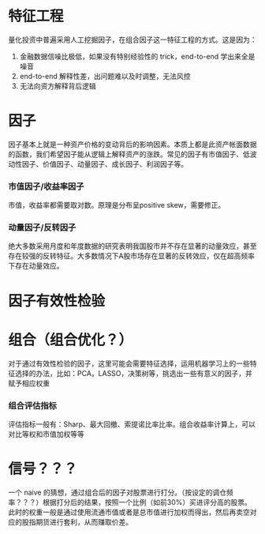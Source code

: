 # 特征工程

量化投资中普遍采用人工挖掘因子，在组合因子这一特征工程的方式。这是因为：

1. 金融数据信噪比极低，如果没有特别经验性的 trick，end-to-end 学出来全是噪音
2. end-to-end 解释性差，出问题难以及时调整，无法风控
3. 无法向资方解释背后逻辑



# 因子

因子基本上就是一种资产价格的变动背后的影响因素。本质上都是此资产帐面数据的函数，我们希望因子能从逻辑上解释资产的涨跌。常见的因子有市值因子、低波动性因子、价值因子、动量因子、成长因子、利润因子等。

### 市值因子/收益率因子

市值，收益率都需要取对数。原理是分布呈positive skew，需要修正。

### 动量因子/反转因子

绝大多数采用月度和年度数据的研究表明我国股市并不存在显著的动量效应，甚至存在较强的反转特征。大多数情况下A股市场存在显著的反转效应，仅在超高频率下存在动量效应。





# 因子有效性检验





# 组合（组合优化？）

对于通过有效性检验的因子，这里可能会需要特征选择，运用机器学习上的一些特征选择的办法，比如：PCA，LASSO，决策树等，挑选出一些有意义的因子，并赋予相应权重

### 组合评估指标

评估指标一般有：Sharp、最大回撤、索提诺比率比率。组合收益率计算上，可以对比等权和市值加权等等



# 信号？？？

一个 naive 的猜想，通过组合后的因子对股票进行打分。（按设定的调仓频率？？？）根据打分后的结果，按照一个比例（如前30%）买进评分高的股票。此时的权重一般是通过使用流通市值或者是总市值进行加权而得出，然后再卖空对应的股指期货进行套利，从而赚取价差。
